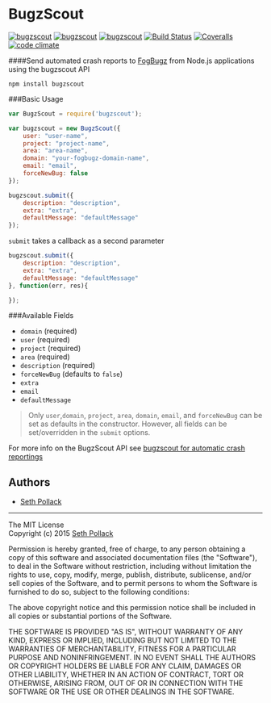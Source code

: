 # BugzScout
[![bugzscout](http://img.shields.io/npm/v/bugzscout.svg?style=flat-square)](https://www.npmjs.com/package/bugzscout)
[![bugzscout](http://img.shields.io/npm/dm/bugzscout.svg?style=flat-square)](https://www.npmjs.com/package/bugzscout)
[![bugzscout](http://img.shields.io/npm/l/bugzscout.svg?style=flat-square)](https://www.npmjs.com/package/bugzscout)
[![Build Status](https://img.shields.io/travis/qualitybath/bugzscout.svg?style=flat-square)](https://travis-ci.org/qualitybath/bugzscout)
[![Coveralls](https://img.shields.io/coveralls/qualitybath/bugzscout.svg?style=flat-square)](https://coveralls.io/r/qualitybath/bugzscout)
[![code climate](https://img.shields.io/codeclimate/github/qualitybath/bugzscout.svg?style=flat-square)](https://codeclimate.com/github/qualitybath/bugzscout)

####Send automated crash reports to [FogBugz](http://www.fogcreek.com/fogbugz/) from Node.js applications using the bugzscout API

```
npm install bugzscout
```

###Basic Usage

```javascript
var BugzScout = require('bugzscout');

var bugzscout = new BugzScout({
	user: "user-name",
	project: "project-name",
	area: "area-name",
	domain: "your-fogbugz-domain-name",
	email: "email",
	forceNewBug: false
});

bugzscout.submit({
	description: "description",
	extra: "extra",
	defaultMessage: "defaultMessage"
});
```

`submit` takes a callback as a second parameter

```javascript
bugzscout.submit({
	description: "description",
	extra: "extra",
	defaultMessage: "defaultMessage"
}, function(err, res){

});
```
###Available Fields
* `domain` (required)
* `user` (required)
* `project` (required)
* `area` (required)
* `description` (required)
* `forceNewBug` (defaults to `false`)
* `extra`
* `email`
* `defaultMessage`

> Only `user`,`domain`, `project`, `area`, `domain`, `email`, and `forceNewBug` can be set as defaults in the constructor. However,  all fields can be set/overridden in the `submit` options.

For more info on the BugzScout API see [bugzscout for automatic crash reportings](http://help.fogcreek.com/7566/bugzscout-for-automatic-crash-reporting)

## Authors
* [Seth Pollack](https://github.com/sethpollack)

***
The MIT License  
Copyright (c) 2015 [Seth Pollack](https://github.com/sethpollack)

Permission is hereby granted, free of charge, to any person obtaining a copy of this software and associated documentation files (the "Software"), to deal in the Software without restriction, including without limitation the rights to use, copy, modify, merge, publish, distribute, sublicense, and/or sell copies of the Software, and to permit persons to whom the Software is furnished to do so, subject to the following conditions:

The above copyright notice and this permission notice shall be included in all copies or substantial portions of the Software.

THE SOFTWARE IS PROVIDED "AS IS", WITHOUT WARRANTY OF ANY KIND, EXPRESS OR IMPLIED, INCLUDING BUT NOT LIMITED TO THE WARRANTIES OF MERCHANTABILITY, FITNESS FOR A PARTICULAR PURPOSE AND NONINFRINGEMENT. IN NO EVENT SHALL THE AUTHORS OR COPYRIGHT HOLDERS BE LIABLE FOR ANY CLAIM, DAMAGES OR OTHER LIABILITY, WHETHER IN AN ACTION OF CONTRACT, TORT OR OTHERWISE, ARISING FROM, OUT OF OR IN CONNECTION WITH THE SOFTWARE OR THE USE OR OTHER DEALINGS IN THE SOFTWARE.


